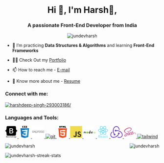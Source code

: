 <h1 align="center">Hi 👋, I'm Harsh👦,</h1>

<h3 align="center">A passionate Front-End Developer from India</h3>

<p align="center">
    <img src="https://komarev.com/ghpvc/?username=jundevharsh&label=Profile%20views&color=0e75b6&style=flat" alt="jundevharsh" />
</p>

- 🌱 I’m practicing **Data Structures & Algorithms** and learning **Front-End Frameworks**

- 👨‍💻 Check Out my [Portfolio](https://portfolio-jundevharsh.netlify.app/)

- 📫 How to reach me - [E-mail](harsh.code97@gmail.com)

- 📄 Know more about me - [Resume](https://drive.google.com/file/d/1NNcjoc1Kbf8L62QZbuEmngeVBN23EEgu/view?usp=sharing)

<h3 align="left">Connect with me:</h3>

<p align="left">
    <a href="https://linkedin.com/in/harshdeep-singh-293003186/" target="blank">
        <img align="center" src="https://raw.githubusercontent.com/rahuldkjain/github-profile-readme-generator/master/src/images/icons/Social/linked-in-alt.svg" alt="harshdeep-singh-293003186/" height="30" width="40" />
    </a
</p>

<h3 align="left">
    Languages and Tools:
</h3>

<p align="left">
    <a href="https://getbootstrap.com" target="_blank" rel="noreferrer">
        <img src="https://raw.githubusercontent.com/devicons/devicon/master/icons/bootstrap/bootstrap-plain-wordmark.svg" alt="bootstrap" width="40" height="40"/>
    </a>
    <a href="https://www.w3schools.com/css/" target="_blank" rel="noreferrer">
        <img src="https://raw.githubusercontent.com/devicons/devicon/master/icons/css3/css3-original-wordmark.svg" alt="css3" width="40" height="40"/>
    </a>
    <a href="https://expressjs.com" target="_blank" rel="noreferrer">
        <img src="https://raw.githubusercontent.com/devicons/devicon/master/icons/express/express-original-wordmark.svg" alt="express" width="40" height="40"/>
    </a>
    <a href="https://git-scm.com/" target="_blank" rel="noreferrer">
        <img src="https://www.vectorlogo.zone/logos/git-scm/git-scm-icon.svg" alt="git" width="40" height="40"/>
    </a>
    <a href="https://www.w3.org/html/" target="_blank" rel="noreferrer">
        <img src="https://raw.githubusercontent.com/devicons/devicon/master/icons/html5/html5-original-wordmark.svg" alt="html5" width="40" height="40"/>
    </a>
    <a href="https://developer.mozilla.org/en-US/docs/Web/JavaScript" target="_blank" rel="noreferrer">
        <img src="https://raw.githubusercontent.com/devicons/devicon/master/icons/javascript/javascript-original.svg" alt="javascript" width="40" height="40"/>
    </a>
    <a href="https://nodejs.org" target="_blank" rel="noreferrer">
        <img src="https://raw.githubusercontent.com/devicons/devicon/master/icons/nodejs/nodejs-original-wordmark.svg" alt="nodejs" width="40" height="40"/>
    </a>
    <a href="https://reactjs.org/" target="_blank" rel="noreferrer">
        <img src="https://raw.githubusercontent.com/devicons/devicon/master/icons/react/react-original-wordmark.svg" alt="react" width="40" height="40"/>
    </a>
    <a href="https://redux.js.org" target="_blank" rel="noreferrer">
        <img src="https://raw.githubusercontent.com/devicons/devicon/master/icons/redux/redux-original.svg" alt="redux" width="40" height="40"/>
    </a>
    <a href="https://sass-lang.com" target="_blank" rel="noreferrer">
        <img src="https://raw.githubusercontent.com/devicons/devicon/master/icons/sass/sass-original.svg" alt="sass" width="40" height="40"/>
    </a>
    <a href="https://tailwindcss.com/" target="_blank" rel="noreferrer">
        <img src="https://www.vectorlogo.zone/logos/tailwindcss/tailwindcss-icon.svg" alt="tailwind" width="40" height="40"/>
    </a>
</p>

<p>
    <img align="left" src="https://github-readme-stats.vercel.app/api/top-langs?username=jundevharsh&show_icons=true&locale=en&layout=compact" alt="jundevharsh" />
</p>

<p>
    &nbsp;
    <img align="right" src="https://github-readme-stats.vercel.app/api?username=jundevharsh&show_icons=true&locale=en" alt="jundevharsh" />
</p>

<p>
    &nbsp;
    <img align="left" src="https://github-readme-streak-stats.herokuapp.com/?user=jundevharsh&" alt="jundevharsh-streak-stats" />
</p>
